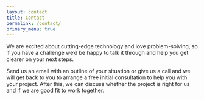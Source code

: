 ```yaml
---
layout: contact
title: Contact
permalink: /contact/
primary_menu: true
---
```


We are excited about cutting-edge technology and love problem-solving, so if you have a challenge we’d be happy to talk it through and help you get clearer on your next steps. 

Send us an email with an outline of your situation or give us a call and we will get back to you to arrange a free initial consultation to help you with your project. After this, we can discuss whether the project is right for us and if we are good fit to work together.
